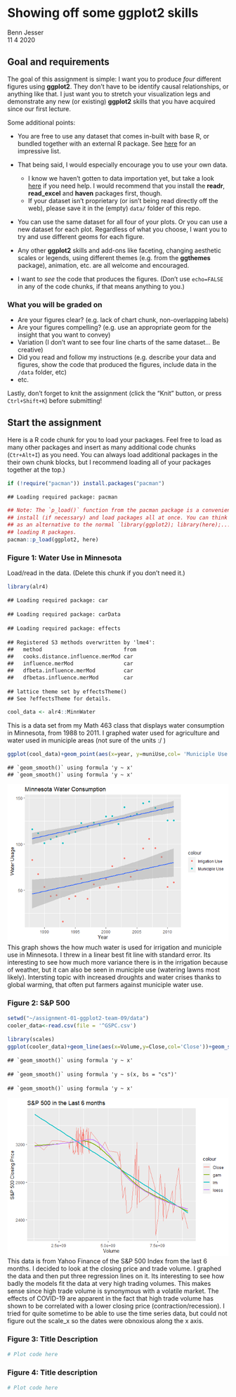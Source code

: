 Showing off some ggplot2 skills
================
Benn Jesser
</br>11 4 2020

## Goal and requirements

The goal of this assignment is simple: I want you to produce *four*
different figures using **ggplot2**. They don’t have to be identify
causal relationships, or anything like that. I just want you to stretch
your visualization legs and demonstrate any new (or existing)
**ggplot2** skills that you have acquired since our first lecture.

Some additional points:

  - You are free to use any dataset that comes in-built with base R, or
    bundled together with an external R package. See
    [here](https://vincentarelbundock.github.io/Rdatasets/datasets.html)
    for an impressive list.

  - That being said, I would especially encourage you to use your own
    data.
    
      - I know we haven’t gotten to data importation yet, but take a
        look
        [here](https://support.rstudio.com/hc/en-us/articles/218611977-Importing-Data-with-RStudio)
        if you need help. I would recommend that you install the
        **readr**, **read\_excel** and **haven** packages first, though.
      - If your dataset isn’t proprietary (or isn’t being read directly
        off the web), please save it in the (empty) `data/` folder of
        this repo.

  - You can use the same dataset for all four of your plots. Or you can
    use a new dataset for each plot. Regardless of what you choose, I
    want you to try and use different geoms for each figure.

  - Any other **ggplot2** skills and add-ons like faceting, changing
    aesthetic scales or legends, using different themes (e.g. from the
    **ggthemes** package), animation, etc. are all welcome and
    encouraged.

  - I want to *see* the code that produces the figures. (Don’t use
    `echo=FALSE` in any of the code chunks, if that means anything to
    you.)

### What you will be graded on

  - Are your figures clear? (e.g. lack of chart chunk, non-overlapping
    labels)
  - Are your figures compelling? (e.g. use an appropriate geom for the
    insight that you want to convey)
  - Variation (I don’t want to see four line charts of the same dataset…
    Be creative)
  - Did you read and follow my instructions (e.g. describe your data and
    figures, show the code that produced the figures, include data in
    the `/data` folder, etc)
  - etc.

Lastly, don’t forget to knit the assignment (click the “Knit” button, or
press `Ctrl+Shift+K`) before submitting\!

## Start the assignment

Here is a R code chunk for you to load your packages. Feel free to load
as many other packages and insert as many additional code chunks
(`Ctr+Alt+I`) as you need. You can always load additional packages in
the their own chunk blocks, but I recommend loading all of your packages
together at the top.)

``` r
if (!require("pacman")) install.packages("pacman")
```

    ## Loading required package: pacman

``` r
## Note: The `p_load()` function from the pacman package is a convenient way to 
## install (if necessary) and load packages all at once. You can think of this
## as an alternative to the normal `library(ggplot2); library(here);...` way of
## loading R packages.
pacman::p_load(ggplot2, here)
```

### Figure 1: Water Use in Minnesota

Load/read in the data. (Delete this chunk if you don’t need it.)

``` r
library(alr4)
```

    ## Loading required package: car

    ## Loading required package: carData

    ## Loading required package: effects

    ## Registered S3 methods overwritten by 'lme4':
    ##   method                          from
    ##   cooks.distance.influence.merMod car 
    ##   influence.merMod                car 
    ##   dfbeta.influence.merMod         car 
    ##   dfbetas.influence.merMod        car

    ## lattice theme set by effectsTheme()
    ## See ?effectsTheme for details.

``` r
cool_data <- alr4::MinnWater
```

This is a data set from my Math 463 class that displays water
consumption in Minnesota, from 1988 to 2011. I graphed water used for
agriculture and water used in municiple areas (not sure of the units :/
)

``` r
ggplot(cool_data)+geom_point(aes(x=year, y=muniUse,col= 'Municiple Use'))+geom_point(aes(x=year, y=irrUse,col='Irrigation Use'))+geom_smooth(aes(x=year, y=muniUse),method = 'lm')+geom_smooth(aes(x=year, y=irrUse),method = 'lm')+labs(x='Year',y='Water Usage',title = 'Minnesota Water Consumption')
```

    ## `geom_smooth()` using formula 'y ~ x'
    ## `geom_smooth()` using formula 'y ~ x'

![](ggplot2_files/figure-gfm/fig1-1.png)<!-- --> This graph shows the
how much water is used for irrigation and municiple use in Minnesota. I
threw in a linear best fit line with standard error. Its interesting to
see how much more variance there is in the irrigation because of
weather, but it can also be seen in municiple use (watering lawns most
likely). Intersting topic with increased droughts and water crises
thanks to global warming, that often put farmers against municiple water
use.

### Figure 2: S\&P 500

``` r
setwd("~/assignment-01-ggplot2-team-09/data")
cooler_data<-read.csv(file = '^GSPC.csv')
```

``` r
library(scales)
ggplot(cooler_data)+geom_line(aes(x=Volume,y=Close,col='Close'))+geom_smooth(aes(x=Volume,y=Close,col='lm'),method ='lm',se=FALSE)+geom_smooth(aes(x=Volume,y=Close,col='gam'),method = 'gam',se=FALSE)+geom_smooth(aes(x=Volume,y=Close,col='loess'),method = 'loess',se=FALSE)+labs(y='S&P 500 Closing Price',title = 'S&P 500 in the Last 6 months')
```

    ## `geom_smooth()` using formula 'y ~ x'

    ## `geom_smooth()` using formula 'y ~ s(x, bs = "cs")'

    ## `geom_smooth()` using formula 'y ~ x'

![](ggplot2_files/figure-gfm/fig2-1.png)<!-- --> This data is from Yahoo
Finance of the S\&P 500 Index from the last 6 months. I decided to look
at the closing price and trade volume. I graphed the data and then put
three regression lines on it. Its interesting to see how badly the
models fit the data at very high trading volumes. This makes sense since
high trade volume is synonymous with a volatile market. The effects of
COVID-19 are apparent in the fact that high trade volume has shown to be
correlated with a lower closing price (contraction/recession). I tried
for quite sometime to be able to use the time series data, but could not
figure out the scale\_x so the dates were obnoxious along the x axis.

### Figure 3: Title Description

``` r
# Plot code here
```

### Figure 4: Title description

``` r
# Plot code here
```
